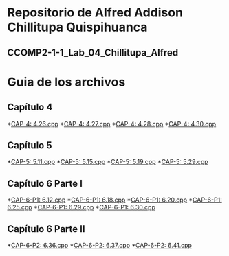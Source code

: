 # Repositorio de Alfred Addison Chillitupa Quispihuanca
## CCOMP2-1-1_Lab_04_Chillitupa_Alfred

Guia de los archivos
====================

Capítulo 4
----------

*[CAP-4: 4.26.cpp](https://github.com/Alfred-Chillitupa/CCOMP2-1-1_Lab_04_Chillitupa_Alfred/blob/master/CAP-4:%204.26.cpp)
*[CAP-4: 4.27.cpp](https://github.com/Alfred-Chillitupa/CCOMP2-1-1_Lab_04_Chillitupa_Alfred/blob/master/CAP-4:%204.27.cpp)
*[CAP-4: 4.28.cpp](https://github.com/Alfred-Chillitupa/CCOMP2-1-1_Lab_04_Chillitupa_Alfred/blob/master/CAP-4:%204.28.cpp)
*[CAP-4: 4.30.cpp](https://github.com/Alfred-Chillitupa/CCOMP2-1-1_Lab_04_Chillitupa_Alfred/blob/master/CAP-4:%204.30.cpp)

Capítulo 5
----------

*[CAP-5: 5.11.cpp](https://github.com/Alfred-Chillitupa/CCOMP2-1-1_Lab_04_Chillitupa_Alfred/blob/master/CAP-5:%205.11.cpp)
*[CAP-5: 5.15.cpp](https://github.com/Alfred-Chillitupa/CCOMP2-1-1_Lab_04_Chillitupa_Alfred/blob/master/CAP-5:%205.15.cpp)
*[CAP-5: 5.19.cpp](https://github.com/Alfred-Chillitupa/CCOMP2-1-1_Lab_04_Chillitupa_Alfred/blob/master/CAP-5:%205.19.cpp)
*[CAP-5: 5.29.cpp](https://github.com/Alfred-Chillitupa/CCOMP2-1-1_Lab_04_Chillitupa_Alfred/blob/master/CAP-5:%205.29.cpp)

Capítulo 6 Parte I
------------------

*[CAP-6-P1: 6.12.cpp](https://github.com/Alfred-Chillitupa/CCOMP2-1-1_Lab_04_Chillitupa_Alfred/blob/master/CAP-6-P1:%206.12.cpp)
*[CAP-6-P1: 6.18.cpp](https://github.com/Alfred-Chillitupa/CCOMP2-1-1_Lab_04_Chillitupa_Alfred/blob/master/CAP-6-P1:%206.18.cpp)
*[CAP-6-P1: 6.20.cpp](https://github.com/Alfred-Chillitupa/CCOMP2-1-1_Lab_04_Chillitupa_Alfred/blob/master/CAP-6-P1:%206.20.cpp)
*[CAP-6-P1: 6.25.cpp](https://github.com/Alfred-Chillitupa/CCOMP2-1-1_Lab_04_Chillitupa_Alfred/blob/master/CAP-6-P1:%206.25.cpp)
*[CAP-6-P1: 6.29.cpp](https://github.com/Alfred-Chillitupa/CCOMP2-1-1_Lab_04_Chillitupa_Alfred/blob/master/CAP-6-P1:%206.29.cpp)
*[CAP-6-P1: 6.30.cpp](https://github.com/Alfred-Chillitupa/CCOMP2-1-1_Lab_04_Chillitupa_Alfred/blob/master/CAP-6-P1:%206.30.cpp)

Capítulo 6 Parte II
-------------------

*[CAP-6-P2: 6.36.cpp](https://github.com/Alfred-Chillitupa/CCOMP2-1-1_Lab_04_Chillitupa_Alfred/blob/master/CAP-6-P1:%206.36.cpp)
*[CAP-6-P2: 6.37.cpp](https://github.com/Alfred-Chillitupa/CCOMP2-1-1_Lab_04_Chillitupa_Alfred/blob/master/CAP-6-P1:%206.37.cpp)
*[CAP-6-P2: 6.41.cpp](https://github.com/Alfred-Chillitupa/CCOMP2-1-1_Lab_04_Chillitupa_Alfred/blob/master/CAP-6-P1:%206.41.cpp)
